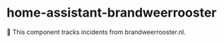 # home-assistant-brandweerrooster
:fire_engine: This component tracks incidents from brandweerrooster.nl.
